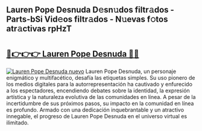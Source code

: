 ## Lauren Pope Desnuda D𝚎sn𝚞dos filtr𝚊dos - Parts-bSi Vid𝚎os filtr𝚊dos - N𝚞evas f𝚘tos atr𝚊ctivas rpHzT

# <h2><a href="http://mb18qz.tromn.icu/?c=Lauren+Pope+Desnuda">🔗👉👉👉 Lauren Pope Desnuda 🔗🔗</a></h2>

[![Lauren Pope Desnuda nuevo](https://i.imgur.com/pEAQMta.gif)](http://mb18qz.tromn.icu/?c=Lauren+Pope+Desnuda)
Lauren Pope Desnuda, un personaje enigmático y multifacético, desafía las etiquetas simples. Su uso pionero de los medios digitales para la autorrepresentación ha cautivado y enfurecido a los espectadores, encendiendo debates sobre la identidad, la expresión artística y la naturaleza evolutiva de las comunidades en línea. A pesar de la incertidumbre de sus próximos pasos, su impacto en la comunidad en línea es profundo. Armado con una dedicación inquebrantable y un atractivo innegable, el progreso de Lauren Pope Desnuda en el universo virtual es ilimitado.
